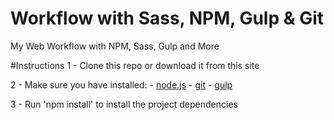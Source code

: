 # Workflow with Sass, NPM, Gulp & Git
My Web Workflow with NPM, Sass, Gulp and More

#Instructions
1 - Clone this repo or download it from this site

2 - Make sure you have installed:
    - [node.js](http://nodejs.org/)
    - [git](http://git-scm.com/)
    - [gulp](http://gulpjs.com/)
    
3 - Run 'npm install' to install the project dependencies

